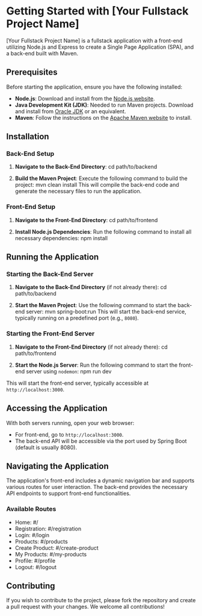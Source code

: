 # Getting Started with [Your Fullstack Project Name]

[Your Fullstack Project Name] is a fullstack application with a front-end utilizing Node.js and Express to create a Single Page Application (SPA), and a back-end built with Maven.

## Prerequisites

Before starting the application, ensure you have the following installed:
- **Node.js**: Download and install from the [Node.js website](https://nodejs.org/).
- **Java Development Kit (JDK)**: Needed to run Maven projects. Download and install from [Oracle JDK](https://www.oracle.com/java/technologies/javase-jdk11-downloads.html) or an equivalent.
- **Maven**: Follow the instructions on the [Apache Maven website](https://maven.apache.org/install.html) to install.

## Installation

### Back-End Setup

1. **Navigate to the Back-End Directory**:
cd path/to/backend

2. **Build the Maven Project**:
Execute the following command to build the project:
mvn clean install
This will compile the back-end code and generate the necessary files to run the application.

### Front-End Setup

1. **Navigate to the Front-End Directory**:
cd path/to/frontend

2. **Install Node.js Dependencies**:
Run the following command to install all necessary dependencies:
npm install

## Running the Application

### Starting the Back-End Server

1. **Navigate to the Back-End Directory** (if not already there):
cd path/to/backend

2. **Start the Maven Project**:
Use the following command to start the back-end server:
mvn spring-boot:run
This will start the back-end service, typically running on a predefined port (e.g., `8080`).

### Starting the Front-End Server

1. **Navigate to the Front-End Directory** (if not already there):
cd path/to/frontend

2. **Start the Node.js Server**:
Run the following command to start the front-end server using `nodemon`:
npm run dev

This will start the front-end server, typically accessible at `http://localhost:3000`.

## Accessing the Application

With both servers running, open your web browser:
- For front-end, go to `http://localhost:3000`.
- The back-end API will be accessible via the port used by Spring Boot (default is usually 8080).

## Navigating the Application
The application's front-end includes a dynamic navigation bar and supports various routes for user interaction. The back-end provides the necessary API endpoints to support front-end functionalities.

### Available Routes
- Home: #/
- Registration: #/registration
- Login: #/login
- Products: #/products
- Create Product: #/create-product
- My Products: #/my-products
- Profile: #/profile
- Logout: #/logout

## Contributing
If you wish to contribute to the project, please fork the repository and create a pull request with your changes. We welcome all contributions!
